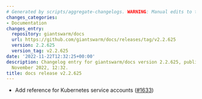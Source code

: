 ```yaml
---
# Generated by scripts/aggregate-changelogs. WARNING: Manual edits to this files will be overwritten.
changes_categories:
- Documentation
changes_entry:
  repository: giantswarm/docs
  url: https://github.com/giantswarm/docs/releases/tag/v2.2.625
  version: 2.2.625
  version_tag: v2.2.625
date: '2022-11-22T12:32:25+00:00'
description: Changelog entry for giantswarm/docs version 2.2.625, published on 22
  November 2022, 12:32.
title: docs release v2.2.625
---
```


- Add reference for Kubernetes service accounts ([#1633](https://github.com/giantswarm/docs/pull/1633))
